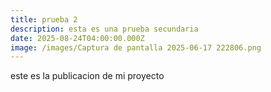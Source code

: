 ```yaml
---
title: prueba 2
description: esta es una prueba secundaria
date: 2025-08-24T04:00:00.000Z
image: /images/Captura de pantalla 2025-06-17 222806.png
---
```


este es la publicacion de mi proyecto
